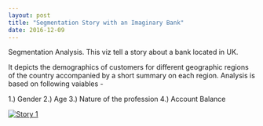 ```yaml
---
layout: post
title: "Segmentation Story with an Imaginary Bank"
date: 2016-12-09
---
```

Segmentation Analysis. This viz tell a story about a bank located in UK.

It depicts the demographics of customers for different geographic regions of the country accompanied by a short summary on each region. Analysis is based on following vaiables -

1.)  Gender
2.)  Age
3.)  Nature of the profession
4.)  Account Balance

<div class="Tableau_Embed">
<p>

<div class='tableauPlaceholder' id='viz1490579063692' style='position: relative'><noscript><a href='#'><img alt='Story 1 ' src='https:&#47;&#47;public.tableau.com&#47;static&#47;images&#47;ZQ&#47;ZQ25RC2HR&#47;1_rss.png' style='border: none' /></a></noscript><object class='tableauViz'  style='display:none;'><param name='host_url' value='https%3A%2F%2Fpublic.tableau.com%2F' /> <param name='path' value='shared&#47;ZQ25RC2HR' /> <param name='toolbar' value='yes' /><param name='static_image' value='https:&#47;&#47;public.tableau.com&#47;static&#47;images&#47;ZQ&#47;ZQ25RC2HR&#47;1.png' /> <param name='animate_transition' value='yes' /><param name='display_static_image' value='yes' /><param name='display_spinner' value='yes' /><param name='display_overlay' value='yes' /><param name='display_count' value='yes' /></object></div>                <script type='text/javascript'>                    var divElement = document.getElementById('viz1490579063692');                    var vizElement = divElement.getElementsByTagName('object')[0];                    vizElement.style.width='1020px';vizElement.style.height='1033px';                    var scriptElement = document.createElement('script');                    scriptElement.src = 'https://public.tableau.com/javascripts/api/viz_v1.js';                    vizElement.parentNode.insertBefore(scriptElement, vizElement);                </script>

</p>
</div>
